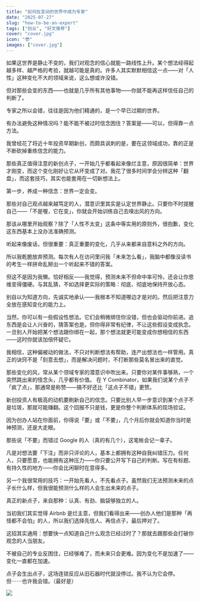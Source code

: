 ```yaml
---
title: "如何在变动的世界中成为专家"
date: "2025-07-27"
slug: "how-to-be-an-expert"
tags: ["创业", "好文推荐"]
cover: "cover.jpg"
icon: "😎"
images: ["cover.jpg"]
---
```

如果这世界是静止不变的，我们对观念的信心就能一路线性上升。某个想法经得起越多样、越严格的考验，就越可能是真的。许多人其实默默相信这一点——对「人性」这种变化不大的领域来说，这么想或许没错。



但对那些会变的东西——也就是几乎所有其他事物——你就不能再这样信任自己的判断了。



专家之所以会错，往往是因为他们精通的，是一个早已过期的世界。



有办法避免这种情况吗？能不能不被过时信念困住？答案是——可以，但得靠一点方法。



我曾经花了将近十年投资早期新创，而颇具讽刺的是，要在这领域成功，靠的正是不断砍掉重练信念的能力。



那些真正值得注意的新创点子，一开始几乎都看起来像烂主意，原因很简单：世界才刚变，而这个变化刚好让它从坏变成了对。我花了很多时间学会分辨这种「翻盘」，而这套技巧，其实也能套用在一切新想法上。



第一步，养成一种信念：世界一定会变。



那些对自己观点越来越笃定的人，潜意识里其实是认定世界静止。只要你不时提醒自己——「不是喔，它在变」，你就会开始训练自己去嗅出风的方向。



那该从哪里开始观察？除了「人性不太变」这条中等实用的原则外，很抱歉，变化这东西基本上没办法准确预测。



听起来像废话，但很重要：真正重要的变化，几乎从来都来自意料之外的方向。



所以我乾脆放弃预测。每次有人在访问里问我「未来怎么看」，我脑中都像没读书的考生一样拼命乱掰出一个听起来不错的答案。



但这不是因为我懒。恰好相反——我觉得，预测未来不但命中率可怜，还会让你思维变得僵硬。与其乱猜，不如选择更实际的策略：彻底、彻底地保持开放心态。



别自以为知道方向，先诚实地承认——我根本不知道哪边才是对的。然后把注意力全放在感知变化的能力上。



当然，你可以有一些假设性想法。它们会稍微绑住你没错，但也会驱动你前进。追东西是会让人兴奋的，猜答案也是。但你得非常有纪律，不让这些假设变成执念。
一旦别人开始把某个想法跟你绑在一起，那个想法就更可能变成你想相信的东西——这时你就该加倍怀疑它。



我相信，这种偏被动的做法，不只对判断想法有帮助，连产出想法也一样管用。真正的诀窍不是「刻意去想」，而是解决问题时，不打断那些莫名冒出来的直觉。



那些变化的风，常从某个领域专家的潜意识中吹出来。只要你对某件事够熟，一个突然跳出来的怪念头，几乎都有价值。
在 Y Combinator，如果我们说某个点子「疯了点」，那通常是称赞——搞不好还比「这点子不错」更赞。



新创投资人有极高的动机要刷新自己的信念。只要比别人早一步意识到某个点子不是垃圾，那就可能赚翻。这个回报不只是钱，更是你整个判断体系的现场验证。



因为创办人站在你面前，你得说「要」或「不要」，几个月后你就会知道你当时是神预测，还是大走眼。



那些说「不要」而错过 Google 的人（真的有几个），这笔帐会记一辈子。



凡是对想法要「下注」而非只评论的人，基本上都拥有这种自我纠错压力。任何人，只要愿意，也能拥有这种压力——你只要公开写下自己的判断。写在有标题、有持久性的地方——你会比闲聊时在意得多。



另一个我很常用的技巧：一开始先看人，不先看点子。虽然我们无法预测未来的点子长什么样，但我很能预测什么样的人会生出未来的点子。



真正的新点子，来自那种：认真、有劲、脑袋够独立的人。



当初我们其实觉得 Airbnb 是烂主意，但我们看得出来——创办人他们是那种「再怪都不会怕」的人，所以我们选择先信人、再信点子，最后押对了。



这招其实通用：想要快一点知道自己什么观念已经过时了？那就去跟那些会打破你观念的人当朋友。



不被自己的专业反困住，已经够难了，而未来只会更难。因为变化不是加速了——变化一直都在加速。



点子会生出点子，这场连锁反应从旧石器时代就没停过。我不认为它会停。
但⋯⋯也许我会错。（最好是）




![](https://prod-files-secure.s3.us-west-2.amazonaws.com/112d0858-5090-4d34-a606-b75eb8d65fd2/46476355-9cf3-4e99-9b7a-3531bc426380/1000202064.png?X-Amz-Algorithm=AWS4-HMAC-SHA256&X-Amz-Content-Sha256=UNSIGNED-PAYLOAD&X-Amz-Credential=ASIAZI2LB4663GTFRT3O%2F20251020%2Fus-west-2%2Fs3%2Faws4_request&X-Amz-Date=20251020T204702Z&X-Amz-Expires=3600&X-Amz-Security-Token=IQoJb3JpZ2luX2VjEEwaCXVzLXdlc3QtMiJHMEUCIEMlBlPKs3f%2Bk2krF2dEy%2Bcrv20RMPSf8cvHbTZLR68cAiEAxssR2ZGtbeR1YfwQL87iz9cR3AiX20LfvAb6g4xrC9YqiAQI9f%2F%2F%2F%2F%2F%2F%2F%2F%2F%2FARAAGgw2Mzc0MjMxODM4MDUiDLvy9yyOpfbw78fcEircAzVm1rEtb3dfIco%2F8sWX29yz8ffQil2DESJk0niqPFd6gSF7X4YlUZmycXXsqB%2BIYxKmf0AcRjfnkUN0GgklO96q3JKuYMG0BqbsrZbirMT6UboF7UTffmIP7%2FOprz8JKJ331oja8ECe5kXnJLQ7UBJffCLG%2FzDxx2D5f8Q6Xt4wttn%2BorE4lf1VbW%2F7b6bv9dob8scE%2FukaXimj2nzX%2By76mRlpBycPS6m3%2BiZyS0BVY5SJ9znEgoQqvmfzB17Zt065hEDWB7hwJ9A%2BnisX%2Fov2L%2FTfbDeHvRRvq3%2ByPp8eNdKXmJ4%2BNJRA3LOxKpDXCiwOQGpNScC8AUJiXS1RRo%2B2%2B4OiCbha3ydOAdlgcSvO%2FZixubxV%2FPcgXvnm095MhKH847opsk23%2B8U0O0FrugX6FXcD3sToiGCDYU%2FOk1R0DIEjVN1NqfUy3z4lHdFrZQLkSt2Oq48VXyg5apGYVYax6LH1n6WTItiac225pyKhoOEgSEtUYIL%2FhtcHTSLNPaIfP66B56haR%2FGnlK%2BqhkMGBiwIK3eIxrwS1ViekXEBo7BET3N8RrvMIbDIJMA3CFrVSTdvS1Psc0rZyC9K9Ahhh7nLCdry5kufdUzrSFAVCHtz3z7ucZ6bHK2eML2c2scGOqUBg4PHFLZwuPtBVlH2SHukWdzgffzQa4v3F%2FjZU8uEZklHpX34vEzVlooNva2HBnCNsuXC2WiNpCGjmg0VzStCfeWJw0%2FdCVzZLrwADRpD8WiSnp9ltc0oXPljlGxDk0wqafwKdXG0S1g8i1qG7Avp3zwSbyYjW4i02ROrgGhhLxJu4l5EmanDIXRoXDvDDjqSPxWsZ4K4L4uGlPvRqALQRo%2Fo6w5l&X-Amz-Signature=5a3cdebdd10585fe2e3b67125aa8a783d2cf3ec53ba74a533d600d563c21d98c&X-Amz-SignedHeaders=host&x-amz-checksum-mode=ENABLED&x-id=GetObject)

